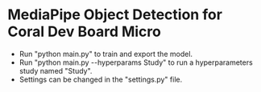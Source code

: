 # MediaPipe Object Detection for Coral Dev Board Micro

- Run "python main.py" to train and export the model.
- Run "python main.py --hyperparams Study" to run a hyperparameters study named "Study".
- Settings can be changed in the "settings.py" file.
